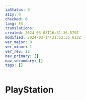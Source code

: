 ```yaml
---
iaStatus: 0
a11y: 0
checked: 0
lang: ES
translations: 
created: 2024-03-03T16:31:36.579Z
modified: 2024-03-14T21:53:35.913Z
ver_major: 0
ver_minor: 1
ver_rev: 22
nav_primary: []
nav_secondary: []
tags: []
---
```

# PlayStation
